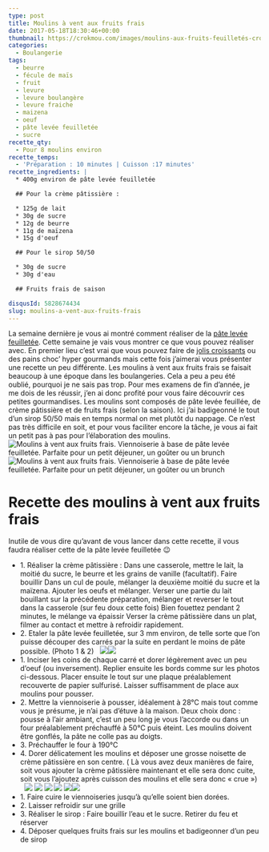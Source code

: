 ```yaml
---
type: post
title: Moulins à vent aux fruits frais
date: 2017-05-18T18:30:46+00:00
thumbnail: https://crokmou.com/images/moulins-aux-fruits-feuilletés-crokmou-blog-cuisine-voyage-1-9.jpg
categories:
  - Boulangerie
tags:
  - beurre
  - fécule de maïs
  - fruit
  - levure
  - levure boulangère
  - levure fraiche
  - maizena
  - oeuf
  - pâte levée feuilletée
  - sucre
recette_qty:
  - Pour 8 moulins environ
recette_temps:
  - 'Préparation : 10 minutes | Cuisson :17 minutes'
recette_ingredients: |
  * 400g environ de pâte levée feuilletée

  ## Pour la crème pâtissière :

  * 125g de lait
  * 30g de sucre
  * 12g de beurre
  * 11g de maïzena
  * 15g d'oeuf

  ## Pour le sirop 50/50

  * 30g de sucre
  * 30g d'eau

  ## Fruits frais de saison

disqusId: 5828674434
slug: moulins-a-vent-aux-fruits-frais
---
```


La semaine dernière je vous ai montré comment réaliser de la [pâte levée feuilletée](http://www.crokmou.com/2017/05/pate-levee-feuilletee-un-classique). Cette semaine je vais vous montrer ce que vous pouvez réaliser avec. En premier lieu c’est vrai que vous pouvez faire de [jolis croissants](http://www.crokmou.com/2014/04/croissants-pur-beurre) ou des pains choc’ hyper gourmands mais cette fois j’aimerai vous présenter une recette un peu différente. Les moulins à vent aux fruits frais se faisait beaucoup à une époque dans les boulangeries. Cela a peu a peu été oublié, pourquoi je ne sais pas trop. Pour mes examens de fin d’année, je me dois de les réussir, j’en ai donc profité pour vous faire découvrir ces petites gourmandises. Les moulins sont composés de pâte levée feuillée, de crème pâtissière et de fruits frais (selon la saison). Ici j’ai badigeonné le tout d’un sirop 50/50 mais en temps normal on met plutôt du nappage. Ce n’est pas très difficile en soit, et pour vous faciliter encore la tâche, je vous ai fait un petit pas à pas pour l’élaboration des moulins.   ![Moulins à vent aux fruits frais. Viennoiserie à base de pâte levée feuilletée. Parfaite pour un petit déjeuner, un goûter ou un brunch ](https://crokmou.com/images/moulins-aux-fruits-feuilletés-crokmou-blog-cuisine-voyage-1-8_ck5ldn.jpg "Moulins à vent aux fruits frais. Viennoiserie à base de pâte levée feuilletée. Parfaite pour un petit déjeuner, un goûter ou un brunch ")![Moulins à vent aux fruits frais. Viennoiserie à base de pâte levée feuilletée. Parfaite pour un petit déjeuner, un goûter ou un brunch ](https://crokmou.com/images/moulins-aux-fruits-feuilletés-crokmou-blog-cuisine-voyage-1-10_qhqmfg.jpg "Moulins à vent aux fruits frais. Viennoiserie à base de pâte levée feuilletée. Parfaite pour un petit déjeuner, un goûter ou un brunch ")

# **Recette des moulins à vent aux fruits frais**

Inutile de vous dire qu’avant de vous lancer dans cette recette, il vous faudra réaliser cette de la pâte levée feuilletée 😉  
* 1\. Réaliser la crème pâtissière : Dans une casserole, mettre le lait, la moitié du sucre, le beurre et les grains de vanille (facultatif). Faire bouillir Dans un cul de poule, mélanger la deuxième moitié du sucre et la maïzena. Ajouter les oeufs et mélanger. Verser une partie du lait bouillant sur la précédente préparation, mélanger et reverser le tout dans la casserole (sur feu doux cette fois) Bien fouettez pendant 2 minutes, le mélange va épaissir Verser la crème pâtissière dans un plat, filmer au contact et mettre à refroidir rapidement.
* 2\. Etaler la pâte levée feuilletée, sur 3 mm environ, de telle sorte que l’on puisse découper des carrés par la suite en perdant le moins de pâte possible. (Photo 1 & 2)   ![](https://crokmou.com/images/moulins-aux-fruits-feuilletés-crokmou-blog-cuisine-voyage-1_ua25ds.jpg)![](https://crokmou.com/images/moulins-aux-fruits-feuilletés-crokmou-blog-cuisine-voyage-1-1_nqp3lp.jpg)  
* 1\. Inciser les coins de chaque carré et dorer légèrement avec un peu d’oeuf (ou inversement). Replier ensuite les bords comme sur les photos ci-dessous. Placer ensuite le tout sur une plaque préalablement recouverte de papier sulfurisé. Laisser suffisamment de place aux moulins pour pousser.
* 2\. Mettre la viennoiserie à pousser, idéalement à 28°C mais tout comme vous je présume, je n’ai pas d’étuve à la maison. Deux choix donc : pousse à l’air ambiant, c’est un peu long je vous l’accorde ou dans un four préalablement préchauffé à 50°C puis éteint. Les moulins doivent être gonflés, la pâte ne colle pas au doigts.
* 3\. Préchauffer le four à 190°C
* 4\. Dorer délicatement les moulins et déposer une grosse noisette de crème pâtissière en son centre. ( Là vous avez deux manières de faire, soit vous ajouter la crème pâtissière maintenant et elle sera donc cuite, soit vous l’ajoutez après cuisson des moulins et elle sera donc « crue »)   ![](https://crokmou.com/images/moulins-aux-fruits-feuilletés-crokmou-blog-cuisine-voyage-1-2_vbtnpq.jpg) ![](https://crokmou.com/images/moulins-aux-fruits-feuilletés-crokmou-blog-cuisine-voyage-1-3_jdzh0o.jpg) ![](https://crokmou.com/images/moulins-aux-fruits-feuilletés-crokmou-blog-cuisine-voyage-1-4_aagtfl.jpg) ![](https://crokmou.com/images/moulins-aux-fruits-feuilletés-crokmou-blog-cuisine-voyage-1-5_axze5k.jpg) ![](https://crokmou.com/images/moulins-aux-fruits-feuilletés-crokmou-blog-cuisine-voyage-1-6_sl9zxj.jpg)![](https://crokmou.com/images/moulins-aux-fruits-feuilletés-crokmou-blog-cuisine-voyage-1-7_gqwzip.jpg)  
* 1\. Faire cuire le viennoiseries jusqu’à qu’elle soient bien dorées.
* 2\. Laisser refroidir sur une grille
* 3\. Réaliser le sirop : Faire bouillir l’eau et le sucre. Retirer du feu et réserver
* 4\. Déposer quelques fruits frais sur les moulins et badigeonner d’un peu de sirop